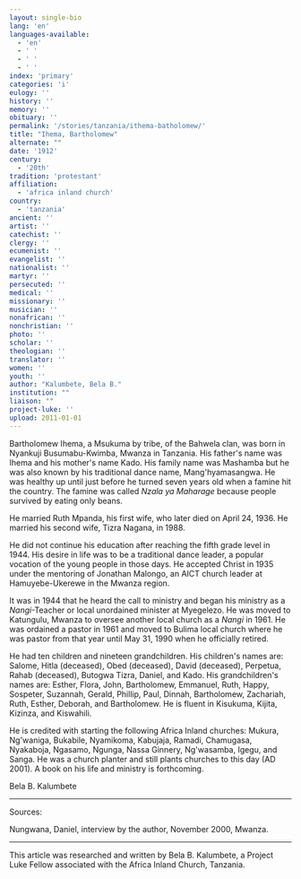 ```yaml
---
layout: single-bio
lang: 'en'
languages-available:
  - 'en'
  - ' '
  - ' '
  - ' '
index: 'primary'
categories: 'i'
eulogy: ''
history: ''
memory: ''
obituary: ''
permalink: '/stories/tanzania/ithema-batholomew/'
title: "Ihema, Bartholomew"
alternate: ""
date: '1912'
century:
  - '20th'
tradition: 'protestant'
affiliation:
  - 'africa inland church'
country:
  - 'tanzania'
ancient: ''
artist: ''
catechist: ''
clergy: ''
ecumenist: ''
evangelist: ''
nationalist: ''
martyr: ''
persecuted: ''
medical: ''
missionary: ''
musician: ''
nonafrican: ''
nonchristian: ''
photo: ''
scholar: ''
theologian: ''
translator: ''
women: ''
youth: ''
author: "Kalumbete, Bela B."
institution: ""
liaison: ""
project-luke: ''
upload: 2011-01-01
---
```




Bartholomew Ihema, a Msukuma by tribe, of the Bahwela clan, was born in Nyankuji Busumabu-Kwimba, Mwanza in Tanzania.  His father's name was Ihema and his mother's name Kado.  His family name was Mashamba but he was also known by his traditional dance name, Mang'hyamasangwa.  He was healthy up until just before he turned seven years old when a famine hit the country.  The famine was called *Nzala ya Maharage* because people survived by eating only beans.

He married Ruth Mpanda, his first wife, who later died on April 24, 1936.  He married his second wife, Tizra Nagana, in 1988.

He did not continue his education after reaching the fifth grade level in 1944.  His desire in life was to be a traditional dance leader, a popular vocation of the young people in those days.  He accepted Christ in 1935 under the mentoring of Jonathan Malongo, an AICT church leader at Hamuyebe-Ukerewe in the Mwanza region.

It was in 1944 that he heard the call to ministry and began his ministry as a *Nangi*-Teacher or local unordained minister at Myegelezo.  He was moved to Katungulu, Mwanza to oversee another local church as a *Nangi* in 1961. He was ordained a pastor in 1961 and moved to Bulima local church where he was pastor from that year until May 31, 1990 when he officially retired.

He had ten children and nineteen grandchildren.  His children's names are: Salome, Hitla (deceased), Obed (deceased), David (deceased), Perpetua, Rahab (deceased), Butogwa Tizra, Daniel, and Kado.  His grandchildren's names are: Esther, Flora, John, Bartholomew, Emmanuel, Ruth, Happy, Sospeter, Suzannah, Gerald, Phillip, Paul, Dinnah, Bartholomew, Zachariah, Ruth, Esther, Deborah, and Bartholomew.  He is fluent in Kisukuma, Kijita, Kizinza, and Kiswahili.

He is credited with starting the following Africa Inland churches:  Mukura, Ng'waniga, Bukabile, Nyamikoma, Kabujaja, Ramadi, Chamugasa, Nyakaboja, Ngasamo, Ngunga, Nassa Ginnery, Ng'wasamba, Igegu, and Sanga.  He was a church planter and still plants churches to this day (AD 2001).  A book on his life and ministry is forthcoming.

Bela B. Kalumbete

---

Sources:

Nungwana, Daniel, interview by the author, November 2000, Mwanza.

---

This article was researched and written by Bela B. Kalumbete, a Project Luke Fellow associated with the Africa Inland Church, Tanzania.
